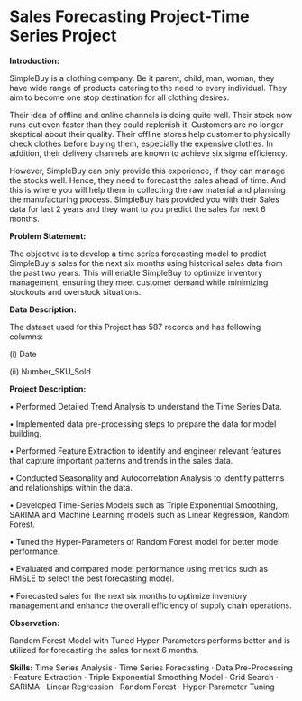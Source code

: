 # Sales Forecasting Project-Time Series Project

**Introduction:**

SimpleBuy is a clothing company. Be it parent, child, man, woman, they have wide range of products catering to the need to every individual. They aim to become one stop destination for all clothing desires.

Their idea of offline and online channels is doing quite well. Their stock now runs out even faster than they could replenish it. Customers are no longer skeptical about their quality. Their offline stores help customer to physically check clothes before buying them, especially the expensive clothes. In addition, their delivery channels are known to achieve six sigma efficiency.

However, SimpleBuy can only provide this experience, if they can manage the stocks well. Hence, they need to forecast the sales ahead of time. And this is where you will help them in collecting the raw material and planning the manufacturing process. SimpleBuy has provided you with their Sales data for last 2 years and they want to you predict the sales for next 6 months.

**Problem Statement:**

The objective is to develop a time series forecasting model to predict SimpleBuy's sales for the next six months using historical sales data from the past two years. This will enable SimpleBuy to optimize inventory management, ensuring they meet customer demand while minimizing stockouts and overstock situations.

**Data Description:**

The dataset used for this Project has 587 records and has following columns:

(i)  Date

(ii) Number_SKU_Sold

**Project Description:**

• Performed Detailed Trend Analysis to understand the Time Series Data.

• Implemented data pre-processing steps to prepare the data for model building.

• Performed Feature Extraction to identify and engineer relevant features that capture important patterns and trends in the sales data.

• Conducted Seasonality and Autocorrelation Analysis to identify patterns and relationships within the data.

• Developed Time-Series Models such as Triple Exponential Smoothing, SARIMA and Machine Learning models such as Linear Regression, Random Forest.

• Tuned the Hyper-Parameters of Random Forest model for better model performance.

• Evaluated and compared model performance using metrics such as RMSLE to select the best forecasting model.

• Forecasted sales for the next six months to optimize inventory management and enhance the overall efficiency of supply chain operations.

**Observation:**

Random Forest Model with Tuned Hyper-Parameters performs better and is utilized for forecasting the sales for next 6 months.

**Skills:** Time Series Analysis · Time Series Forecasting · Data Pre-Processing · Feature Extraction · Triple Exponential Smoothing Model · Grid Search · SARIMA · Linear Regression · Random Forest · Hyper-Parameter Tuning 

